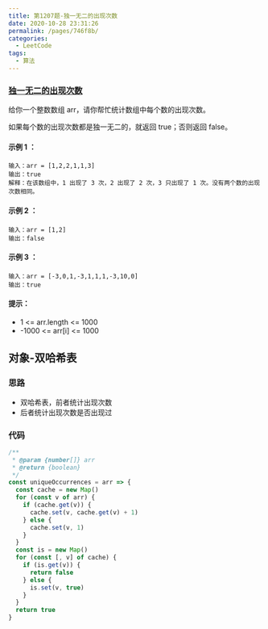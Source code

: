 ```yaml
---
title: 第1207题-独一无二的出现次数
date: 2020-10-28 23:31:26
permalink: /pages/746f8b/
categories:
  - LeetCode
tags:
  - 算法
---
```


### [独一无二的出现次数](https://leetcode-cn.com/problems/unique-number-of-occurrences/)

给你一个整数数组 arr，请你帮忙统计数组中每个数的出现次数。

如果每个数的出现次数都是独一无二的，就返回 true；否则返回 false。

#### 示例 1 ：

```
输入：arr = [1,2,2,1,1,3]
输出：true
解释：在该数组中，1 出现了 3 次，2 出现了 2 次，3 只出现了 1 次。没有两个数的出现次数相同。
```

<!-- more -->

#### 示例 2 ：

```
输入：arr = [1,2]
输出：false
```

#### 示例 3 ：

```
输入：arr = [-3,0,1,-3,1,1,1,-3,10,0]
输出：true
```

#### 提示：

- 1 <= arr.length <= 1000
- -1000 <= arr[i] <= 1000

## 对象-双哈希表

### 思路

- 双哈希表，前者统计出现次数
- 后者统计出现次数是否出现过

### 代码

```JavaScript
/**
 * @param {number[]} arr
 * @return {boolean}
 */
const uniqueOccurrences = arr => {
  const cache = new Map()
  for (const v of arr) {
    if (cache.get(v)) {
      cache.set(v, cache.get(v) + 1)
    } else {
      cache.set(v, 1)
    }
  }
  const is = new Map()
  for (const [, v] of cache) {
    if (is.get(v)) {
      return false
    } else {
      is.set(v, true)
    }
  }
  return true
}

```
